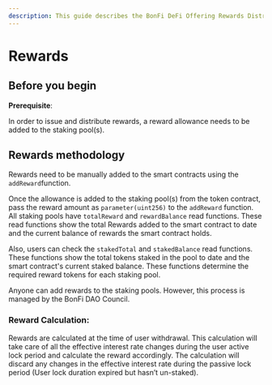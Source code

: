 ```yaml
---
description: This guide describes the BonFi DeFi Offering Rewards Distribution Process
---
```


# Rewards

## Before you begin

**Prerequisite**: 

In order to issue and distribute rewards, a reward allowance needs to be added to the staking pool\(s\). 

## **Rewards methodology**

Rewards need to be manually added to the smart contracts using the `addReward`function.

Once the allowance is added to the staking pool\(s\) from the token contract, pass the reward amount as `parameter(uint256)` to the `addReward` function. All staking pools have `totalReward` and `rewardBalance` read functions. These read functions show the total Rewards added to the smart contract to date and the current balance of rewards the smart contract holds.

Also, users can check the `stakedTotal` and `stakedBalance` read functions. These functions show the total tokens staked in the pool to date and the smart contract's current staked balance. These functions determine the required reward tokens for each staking pool.

Anyone can add rewards to the staking pools. However, this process is managed by the BonFi DAO Council.

### **Reward Calculation:**

Rewards are calculated at the time of user withdrawal. This calculation will take care of all the effective interest rate changes during the user active lock period and calculate the reward accordingly. The calculation will discard any changes in the effective interest rate during the passive lock period \(User lock duration expired but hasn’t un-staked\).

